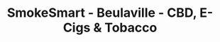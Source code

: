 ---
title: "SmokeSmart - Beulaville - CBD, E-Cigs & Tobacco"
url: /beulaville/smokesmart-beulaville-cbd-e-cigs-and-tobacco/
shop: tobacco
---